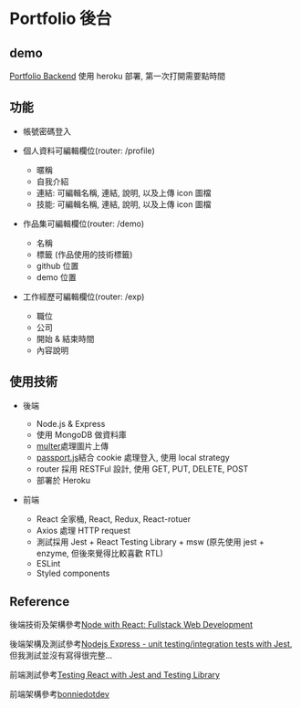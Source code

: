 # Portfolio 後台

## demo

[Portfolio Backend](https://afternoon-anchorage-74547.herokuapp.com/)
使用 heroku 部署, 第一次打開需要點時間

## 功能

- 帳號密碼登入

- 個人資料可編輯欄位(router: /profile)

  - 暱稱
  - 自我介紹
  - 連結: 可編輯名稱, 連結, 說明, 以及上傳 icon 圖檔
  - 技能: 可編輯名稱, 連結, 說明, 以及上傳 icon 圖檔

- 作品集可編輯欄位(router: /demo)

  - 名稱
  - 標籤 (作品使用的技術標籤)
  - github 位置
  - demo 位置

- 工作經歷可編輯欄位(router: /exp)
  - 職位
  - 公司
  - 開始 & 結束時間
  - 內容說明

## 使用技術

- 後端

  - Node.js & Express
  - 使用 MongoDB 做資料庫
  - [multer](https://www.npmjs.com/package/multer)處理圖片上傳
  - [passport.js](http://www.passportjs.org/)結合 cookie 處理登入, 使用 local strategy
  - router 採用 RESTFul 設計, 使用 GET, PUT, DELETE, POST
  - 部署於 Heroku

- 前端
  - React 全家桶, React, Redux, React-rotuer
  - Axios 處理 HTTP request
  - 測試採用 Jest + React Testing Library + msw (原先使用 jest + enzyme, 但後來覺得比較喜歡 RTL)
  - ESLint
  - Styled components

## Reference

後端技術及架構參考[Node with React: Fullstack Web Development](https://www.udemy.com/course/node-with-react-fullstack-web-development/)

後端架構及測試參考[Nodejs Express - unit testing/integration tests with Jest](https://www.udemy.com/course/nodejs-unit-testing-and-integration-testing-with-express-and-jest/), 但我測試並沒有寫得很完整...

前端測試參考[Testing React with Jest and Testing Library](https://www.udemy.com/course/react-testing-library/)

前端架構參考[bonniedotdev](https://github.com/bonnie/bonniedotdev)
